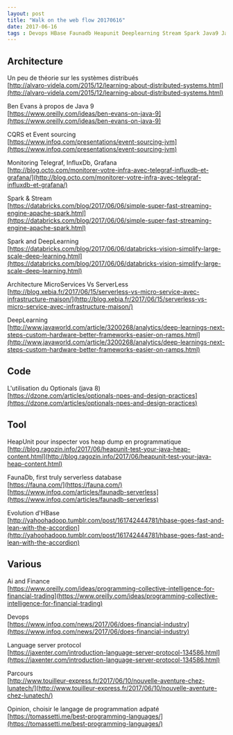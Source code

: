 ```yaml
---
layout: post
title: "Walk on the web flow 20170616"
date: 2017-06-16
tags : Devops HBase Faunadb Heapunit Deeplearning Stream Spark Java9 Java Influxdb Grafana Cqrs Webflowwalk
---
```


## Architecture

Un peu de théorie sur les systèmes distribués   
[http://alvaro-videla.com/2015/12/learning-about-distributed-systems.html](http://alvaro-videla.com/2015/12/learning-about-distributed-systems.html)

Ben Evans à propos de Java 9   
[https://www.oreilly.com/ideas/ben-evans-on-java-9](https://www.oreilly.com/ideas/ben-evans-on-java-9)

CQRS et Event sourcing   
[https://www.infoq.com/presentations/event-sourcing-jvm](https://www.infoq.com/presentations/event-sourcing-jvm)

Monitoring Telegraf, InfluxDb, Grafana   
[http://blog.octo.com/monitorer-votre-infra-avec-telegraf-influxdb-et-grafana/](http://blog.octo.com/monitorer-votre-infra-avec-telegraf-influxdb-et-grafana/)

Spark & Stream   
[https://databricks.com/blog/2017/06/06/simple-super-fast-streaming-engine-apache-spark.html](https://databricks.com/blog/2017/06/06/simple-super-fast-streaming-engine-apache-spark.html)

Spark and DeepLearning   
[https://databricks.com/blog/2017/06/06/databricks-vision-simplify-large-scale-deep-learning.html](https://databricks.com/blog/2017/06/06/databricks-vision-simplify-large-scale-deep-learning.html)

Architecture MicroServices Vs ServerLess   
[http://blog.xebia.fr/2017/06/15/serverless-vs-micro-service-avec-infrastructure-maison/](http://blog.xebia.fr/2017/06/15/serverless-vs-micro-service-avec-infrastructure-maison/)

DeepLearning   
[http://www.javaworld.com/article/3200268/analytics/deep-learnings-next-steps-custom-hardware-better-frameworks-easier-on-ramps.html](http://www.javaworld.com/article/3200268/analytics/deep-learnings-next-steps-custom-hardware-better-frameworks-easier-on-ramps.html)

## Code

L'utilisation du Optionals (java 8)   
[https://dzone.com/articles/optionals-npes-and-design-practices](https://dzone.com/articles/optionals-npes-and-design-practices)

## Tool

HeapUnit pour inspecter vos heap dump en programmatique   
[http://blog.ragozin.info/2017/06/heapunit-test-your-java-heap-content.html](http://blog.ragozin.info/2017/06/heapunit-test-your-java-heap-content.html)

FaunaDb, first truly serverless database   
[https://fauna.com/](https://fauna.com/)
[https://www.infoq.com/articles/faunadb-serverless](https://www.infoq.com/articles/faunadb-serverless)

Evolution d'HBase   
[http://yahoohadoop.tumblr.com/post/161742444781/hbase-goes-fast-and-lean-with-the-accordion](http://yahoohadoop.tumblr.com/post/161742444781/hbase-goes-fast-and-lean-with-the-accordion)

## Various

Ai and Finance   
[https://www.oreilly.com/ideas/programming-collective-intelligence-for-financial-trading](https://www.oreilly.com/ideas/programming-collective-intelligence-for-financial-trading)

Devops   
[https://www.infoq.com/news/2017/06/does-financial-industry](https://www.infoq.com/news/2017/06/does-financial-industry)

Language server protocol   
[https://jaxenter.com/introduction-language-server-protocol-134586.html](https://jaxenter.com/introduction-language-server-protocol-134586.html)

Parcours   
[http://www.touilleur-express.fr/2017/06/10/nouvelle-aventure-chez-lunatech/](http://www.touilleur-express.fr/2017/06/10/nouvelle-aventure-chez-lunatech/)

Opinion, choisir le langage de programmation adpaté   
[https://tomassetti.me/best-programming-languages/](https://tomassetti.me/best-programming-languages/)
